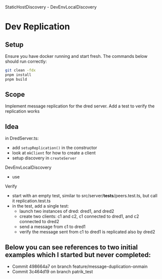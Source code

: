 StaticHostDiscovery - DevEnvLocalDiscovery

# Dev Replication

## Setup

Ensure you have docker running and start fresh. The commands below should run correctly:

```bash
git clean -fdx
pnpm install
pnpm build
```


## Scope

Implement message replication for the dred server. 
Add a test to verify the replication works

## Idea

in DredServer.ts:

- add `setupReplication()` in the constructor
- look at `mkClient` for how to create a client
- setup discovery in `createServer`

DevEnvLocalDiscovery

- use

Verify

- start with an empty test, similar to src/server/__tests__/peers.test.ts, but call it replication.test.ts
- in the test, add a single test: 
  - launch two instances of dred: dred1, and dred2 
  - create two clients: c1 and c2, c1 connected to dred1, and c2 connected to dred2
  - send a message from c1 to dred1
  - verify the message sent from c1 to dred1 is replicated also by dred2


Below you can see references to two initial examples which I started but never completed:
- 
- Commit 498664a7 on branch feature/message-duplication-onmain
- Commit 3c464d19 on branch patrik_test